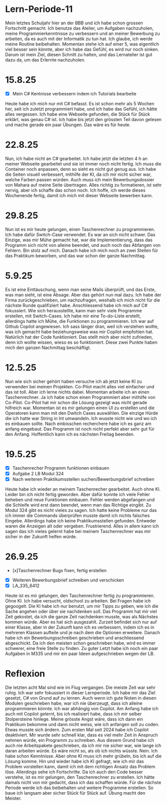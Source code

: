 # Lern-Periode-11

Mein letztes Schuljahr hier an der BBB und ich habe schon grossen Fortschritt gemacht. Ich benutze das Atelier, um Aufgaben nachzuholen, meine Programmierkenntnisse zu verbessern und an meiner Bewerbung zu arbeiten, da es auch mit der Informatik zu tun hat. Ich glaube, ich werde meine Routine beibehalten. Momentan stehe ich auf einer 5, was eigentlich viel besser sein könnte, aber ich habe das Gefühl, es wird nur noch sinken. Darum ist mein Ziel, diesen Schnitt zu halten, und das Lernatelier ist gut dazu da, um das Erlernte nachzuholen. 

# 15.8.25

- [x] Mein C# Kentnisse verbessern indem ich Tutorials bearbeite

Heute habe ich mich nur mit C# befasst. Es ist schon mehr als 5 Wochen her, seit ich zuletzt programmiert habe, und ich habe das Gefühl, ich hätte alles vergessen. Ich habe eine Webseite gefunden, die Stück für Stück erklärt, was genau C# ist. Ich habe bis jetzt den grössten Teil davon gelesen und mache gerade ein paar Übungen. Das wäre es für heute. 

# 22.8.25

Nun, ich habe nicht an C# gearbeitet. Ich habe jetzt die letzten 4 h an meiner Webseite gearbeitet und sie ist immer noch nicht fertig. Ich muss die Container noch anpassen, denn so sieht es nicht gut genug aus. Ich habe die Seiten visuell verbessert, mithilfe der KI, da ich mir nicht sicher war, welche Farben passen würden. Auch muss ich mein Bewerbungsdossier von Mahara auf meine Seite übertragen. Alles richtig zu formatieren, ist sehr nervig, aber ich schaffe das schon noch. Ich hoffe, ich werde dieses Wochenende fertig, damit ich mich mit dieser Webseite bewerben kann. 

# 29.8.25 

Nun ist es mir heute gelungen, einen Taschenrechner zu programmieren. Ich habe dafür Switch-Case verwendet. Es war an sich nicht schwer. Das Einzige, was mir Mühe gemacht hat, war die Implementierung, dass das Programm sich nicht von alleine beendet, und auch noch das Abfangen von Fehlern. Bin stolz auf mich. Danach habe ich mich noch an zwei Stellen für das Praktikum beworben, und das war schon der ganze Nachmittag. 


# 5.9.25

Es ist eine Enttäuschung, wenn man seine Mails überprüft, und das Erste, was man sieht, ist eine Absage. Aber das gehört nun mal dazu. Ich habe der Firma zurückgeschrieben, um nachzufragen, weshalb ich mich nicht für die nächste Runde qualifiziert habe. Anschliessend habe ich mich auf C# fokussiert. Wie sich herausstellte, kann man sehr viele Programme erstellen, mit Switch-Cases. Ich habe mir eine To-do-Liste erstellt, allerdings hatte ich Mühe, die Funktionen zu programmieren. Ich war auf Github Copilot angewiesen. Ich sass länger dran, weil ich verstehen wollte, was ich gemacht habe beziehungsweise was mir Copilot empfohlen hat. Natürlich hat der Code funktioniert. Das stellt mich aber nicht zufrieden, denn ich wollte wissen, wieso es so funktioniert. Diese zwei Punkte haben mich den ganzen Nachmittag beschäftigt. 

# 12.5.25

Nun wie sich sicher gehört haben versuche ich ab jetzt keine KI zu verwenden bei meinen Projekten. Co-Pilot macht alles viel einfacher und das ist toll. Aber ich lerne nichts dabei. Momentan arbeite ich an einen Taschenrechner. Ja ich habe schon einen Programmiert aber mithilfe von Co-Pilot. Co-Pilot hat mir schon die Lösung gezeigt was nicht gerade hilfreich war. Momentan ist es mir gelungen einen UI zu erstellen und die Operatoren kann man mit den Dwitch Cases auswählen. Die einzige Hürde die ich hatte war String in Int umwandeln. Ich wusste nicht wie und wo ich es einbauen sollte. Nach einbisschen recherchere habe ich es ganz am anfang eingebaut. Das Programm ist noch nicht perfekt aber sehr gut für den Anfang. Hoffentlich kann ich es nächsten Freitag beenden. 

# 19.5.25

- [x] Taschenrecher Programm funktionen einbauen
- [x] Aufgabe 2 LB Modul 324
- [x] Nach weiteren Praktikumsstellen suchen/Bewerbungsbrief schreiben

Heute habe ich wieder an meinem Taschenrecher gearbeitet. Auch ohne KI. Leider bin ich nicht fertig geworden. Aber dafür konnte ich viele Fehler beheben und neue Funktionen einbauen. Fehler werden abgefangen und die Schleife wird erst dann beendet, wenn man das Richtige eingibt. Zu Modul 324 gibt es nicht vieles zu sagen. Ich hatte keine Probleme nur das ich immer die Commands überprüfen musste damit ich nichts falsches Eingebe. Allerdings habe ich keine Praktikumsstellen gefunden. Entweder waren die Anzeigen alt oder vergeben. Frustrierend. Alles in allem kann ich sagen das ich vieles gelernt habe bei meinem Taschenrechner was mir sicher in der Zukunft helfen würde. 

# 26.9.25

- [x]Taschenrechner Bugs fixen, fertig erstellen
- [x] Weiteren Bewerbungsbrief schreiben und verschicken
- [x] LA_335_6412

Heute ist es mir gelungen, den Taschenrechner fertig zu programmieren. Ohne KI. Ich habe versucht, oldschool zu arbeiten. Bei Fragen habe ich gegoogelt. Die KI habe ich nur benutzt, um mir Tipps zu geben, wie ich die Sache angehen oder über sie nachdenken soll. Das Programm hat mir viel Zeit gekostet, da ich die ganze Zeit nachdenken musste, was als Nächstes kommen würde. Aber es hat sich ausgezahlt. Zurzeit befindet sich nur auf einer Klasse, aber in der Zukunft kann ich es verbessern, indem ich es in mehreren Klassen aufteile und je nach dem die Optionen erweitere. Danach habe ich ein Bewerbungsschreiben geschrieben und anschliessend abgeschickt. Da ich den meisten schon geschrieben habe, wird es immer schwerer, eine freie Stelle zu finden. Zu guter Letzt habe ich noch ein paar Aufgaben in M335 und mir ein paar Ideen aufgeschrieben wegen der LB.


# Reflexion

Die letzten acht Mal sind wie im Flug vergangen. Die meiste Zeit war sehr ruhig. Ich war sehr fokussiert in dieser Lernperiode. Ich habe mir das Ziel gesetzt, C# von Grund auf zu lernen. Auch wenn ich gute Noten in diesen Modulen geschrieben habe, war ich nie überzeugt, dass ich alleine programmieren könnte. Ich war abhängig von Copilot. Am Anfang habe ich auch mit Copilot gelernt, bis ich realisiert habe, dass ich mir selber Stolpersteine hinlege. Meine grösste Angst wäre, dass ich dann ein Praktikum bekomme und dann nicht weiss, wie ich anfangen soll zu coden. Etwas musste sich ändern. Zum ersten Mal seit 2024 habe ich Copilot deaktiviert. Mir wurde sehr schnell klar, dass es viel mehr Zeit in Anspruch nehmen würde, ein Programm zu schreiben. Aus diesem Grund habe ich auch nie Arbeitspakete geschrieben, da ich mir nie sicher war, wie lange ich daran arbeiten würde. Es wäre nicht so, als ob ich nichts wüsste. Nein. Ich habe schon Kenntnisse. Aber ohne KI muss ich mehr grübeln, bis ich auf die Lösung komme. Hin und wieder habe ich KI gefragt, wie ich mir das Problem vorstellen kann, damit ich mit dem richtigen Ansatz das Problem löse. Allerdings sehe ich Fortschritte. Da ich auch den Code besser verstehe, ist es mir gelungen, den Taschenrechner zu erstellen. Ich hätte damals nicht von mir gedacht, dass ich das schaffen würde. Für die nächste Periode werde ich das beibehalten und weitere Programme erstellen. So baue ich langsam aber sicher Stück für Stück auf. Übung macht den Meister.
